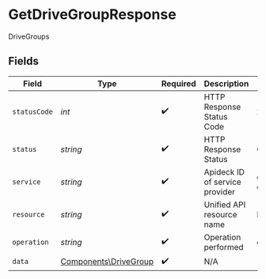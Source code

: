 # GetDriveGroupResponse

DriveGroups


## Fields

| Field                                                          | Type                                                           | Required                                                       | Description                                                    | Example                                                        |
| -------------------------------------------------------------- | -------------------------------------------------------------- | -------------------------------------------------------------- | -------------------------------------------------------------- | -------------------------------------------------------------- |
| `statusCode`                                                   | *int*                                                          | :heavy_check_mark:                                             | HTTP Response Status Code                                      | 200                                                            |
| `status`                                                       | *string*                                                       | :heavy_check_mark:                                             | HTTP Response Status                                           | OK                                                             |
| `service`                                                      | *string*                                                       | :heavy_check_mark:                                             | Apideck ID of service provider                                 | google-drive                                                   |
| `resource`                                                     | *string*                                                       | :heavy_check_mark:                                             | Unified API resource name                                      | DriveGroups                                                    |
| `operation`                                                    | *string*                                                       | :heavy_check_mark:                                             | Operation performed                                            | one                                                            |
| `data`                                                         | [Components\DriveGroup](../../Models/Components/DriveGroup.md) | :heavy_check_mark:                                             | N/A                                                            |                                                                |